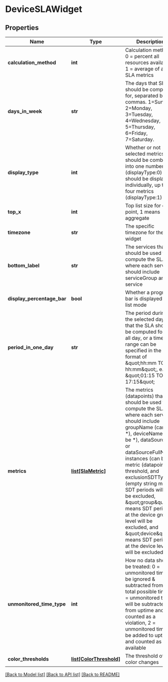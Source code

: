 # DeviceSLAWidget

## Properties
Name | Type | Description | Notes
------------ | ------------- | ------------- | -------------
**calculation_method** | **int** | Calculation method: 0 &#x3D; percent all resources available, 1 &#x3D; average of all SLA metrics | [optional] 
**days_in_week** | **str** | The days that SLA should be computed for, separated by commas. 1&#x3D;Sunday, 2&#x3D;Monday, 3&#x3D;Tuesday, 4&#x3D;Wednesday, 5&#x3D;Thursday, 6&#x3D;Friday, 7&#x3D;Saturday. | [optional] 
**display_type** | **int** | Whether or not selected metrics should be combined into one number (displayType:0) or should be displayed individually, up to four metrics (displayType:1) | [optional] 
**top_x** | **int** | Top list size for each point, 1 means aggregate | [optional] 
**timezone** | **str** | The specific timezone for the widget | [optional] 
**bottom_label** | **str** | The services that should be used to compute the SLA, where each service should include serviceGroup and service | [optional] 
**display_percentage_bar** | **bool** | Whether a progress bar is displayed in list mode | [optional] 
**period_in_one_day** | **str** | The period during the selected days that the SLA should be computed for. * &#x3D; all day, or a time range can be specified in the format of \&quot;hh:mm TO hh:mm\&quot;, e.g. \&quot;01:15 TO 17:15\&quot; | [optional] 
**metrics** | [**list[SlaMetric]**](SlaMetric.md) | The metrics (datapoints) that should be used to compute the SLA, where each service should include groupName (can be *), deviceName (can be *), dataSourceId or dataSourceFullName, instances (can be *), metric (datapoint), threshold, and exclusionSDTType (empty string means SDT periods will not be excluded, \&quot;group\&quot; means SDT periods at the device group level will be excluded, and \&quot;device\&quot; means SDT periods at the device level will be excluded) | 
**unmonitored_time_type** | **int** | How no data should be treated: 0 &#x3D; unmonitored time will be ignored &amp; subtracted from the total possible time, 1 &#x3D; unmonitored time will be subtracted from uptime and counted as a violation, 2 &#x3D; unmonitored time will be added to uptime and counted as available | [optional] 
**color_thresholds** | [**list[ColorThreshold]**](ColorThreshold.md) | The threshold of color changes | [optional] 

[[Back to Model list]](../README.md#documentation-for-models) [[Back to API list]](../README.md#documentation-for-api-endpoints) [[Back to README]](../README.md)

